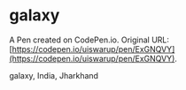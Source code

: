 # galaxy

A Pen created on CodePen.io. Original URL: [https://codepen.io/uiswarup/pen/ExGNQVY](https://codepen.io/uiswarup/pen/ExGNQVY).

galaxy, India, Jharkhand
